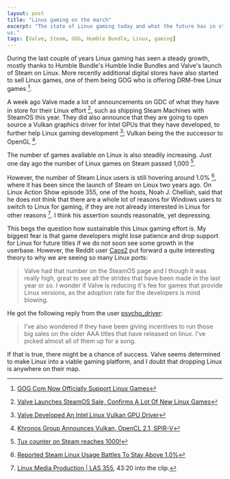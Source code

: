 ```yaml
---
layout: post
title: "Linux gaming on the march"
excerpt: "The state of Linux gaming today and what the future has in store for
us."
tags: [Valve, Steam, GOG, Humble Bundle, Linux, gaming]
---
```


During the last couple of years Linux gaming has seen a steady growth, mostly
thanks to Humble Bundle's Humble Indie Bundles and Valve's launch of Steam on
Linux. More recently additional digital stores have also started to sell Linux
games, one of them being GOG who is offering DRM-free Linux games [^1].

A week ago Valve made a lot of announcements on GDC of what they have in store
for their Linux effort [^2], such as shipping Steam Machines with SteamOS this
year. They did also announce that they are going to open source a Vulkan
graphics driver for Intel GPUs that they have developed, to further help Linux
gaming development [^3]; Vulkan being the the successor to OpenGL [^4].

The number of games available on Linux is also steadily increasing. Just one
day ago the number of Linux games on Steam passed 1,000 [^5].

However, the number of Steam Linux users is still hovering around 1.0% [^6],
where it has been since the launch of Steam on Linux two years ago. On Linux
Action Show episode 355, one of the hosts, Noah J. Chelliah, said that he does
not think that there are a whole lot of reasons for Windows users to switch to
Linux for gaming, if they are not already interested in Linux for other reasons
[^7]. I think his assertion sounds reasonable, yet depressing.

This begs the question how sustainable this Linux gaming effort is. My biggest
fear is that game developers might lose patience and drop support for Linux for
future titles if we do not soon see some growth in the userbase. However, the
Reddit user
[Caos2](http://www.reddit.com/r/linux_gaming/comments/2yk168/tux_counter_on_steam_reaches_1000/cpaa608)
put forward a quite interesting theory to why we are seeing so many Linux
ports:

> Valve had that number on the SteamOS page and I though it was really high,
> great to see all the strides that have been made in the last year or so. I
> wonder if Valve is reducing it's fee for games that provide Linux versions,
> as the adoption rate for the developers is mind blowing.

He got the following reply from the user
[psycho_driver](http://www.reddit.com/r/linux_gaming/comments/2yk168/tux_counter_on_steam_reaches_1000/cpaisj7):

> I've also wondered if they have been giving incentives to run those big sales
> on the older AAA titles that have released on linux. I've picked almost all
> of them up for a song.

If that is true, there might be a chance of success. Valve seems determined to
make Linux into a viable gaming platform, and I doubt that dropping Linux is
anywhere on their map.

  [^1]: [GOG Com Now Officially Support Linux Games](https://www.gamingonlinux.com/articles/gog-com-now-officially-support-linux-games.4076)
  [^2]: [Valve Launches SteamOS Sale, Confirms A Lot Of New Linux Games](http://www.phoronix.com/scan.php?page=news_item&px=SteamOS-Sale-New-Titles)
  [^3]: [Valve Developed An Intel Linux Vulkan GPU Driver](http://www.phoronix.com/scan.php?page=news_item&px=Valve-Intel-Vulkan-Driver)
  [^4]: [Khronos Group Announces Vulkan, OpenCL 2.1, SPIR-V](http://www.phoronix.com/scan.php?page=article&item=khronos-vulcan-spirv&num=1)
  [^5]: [Tux counter on Steam reaches 1000!](http://www.reddit.com/r/linux_gaming/comments/2yk168/tux_counter_on_steam_reaches_1000/)
  [^6]: [Reported Steam Linux Usage Battles To Stay Above 1.0%](http://www.phoronix.com/scan.php?page=news_item&px=Steam-Linux-Feb-2015-Stats)
  [^7]: [Linux Media Production \| LAS 355](http://www.jupiterbroadcasting.com/78447/linux-media-production-las-355/), 43:20 into the clip.
  [^8]: [
